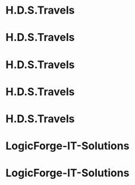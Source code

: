 # H.D.S.Travels
# H.D.S.Travels
# H.D.S.Travels
# H.D.S.Travels
# H.D.S.Travels
# LogicForge-IT-Solutions
# LogicForge-IT-Solutions
